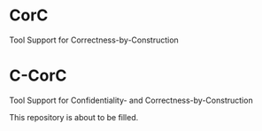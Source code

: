 # CorC
Tool Support for Correctness-by-Construction

# C-CorC
Tool Support for Confidentiality- and Correctness-by-Construction

This repository is about to be filled.
